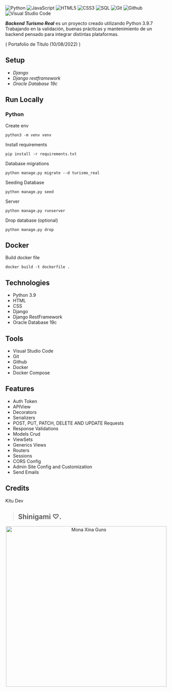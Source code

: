 ![Python](https://img.shields.io/badge/-Python-000000?style=flat&logo=python)
![JavaScript](https://img.shields.io/badge/-JavaScript-000000?style=flat&logo=javascript)
![HTML5](https://img.shields.io/badge/-HTML5-000000?style=flat&logo=html5)
![CSS3](https://img.shields.io/badge/-CSS-000000?style=flat&logo=css3)
![SQL](https://img.shields.io/badge/-SQL-000000?style=flat&logo=mysql)
![Git](https://img.shields.io/badge/-Git-000000?style=flat&logo=git)
![Github](https://img.shields.io/badge/-Github-000000?style=flat&logo=github) 
![Visual Studio Code](https://img.shields.io/badge/-VisualStudioCode-000000?style=flat&logo=.net)

***Backend Turismo Real*** es un proyecto creado utilizando Python 3.9.7 Trabajando en la validación, buenas prácticas y
mantenimiento de un backend pensado para integrar distintas plataformas.

( Portafolio de Título (10/08/2022) )

## Setup

- _Django_
- _Django restframework_
- _Oracle Database 19c_

## Run Locally

### Python

Create env
```
python3 -m venv venv
```

Install requirements
```
pip install -r requirements.txt
```

Database migrations
```
python manage.py migrate --d turismo_real
```

Seeding Database
```
python manage.py seed
```

Server
```
python manage.py runserver
```

Drop database (optional)

```
python manage.py drop
```

## Docker

Build docker file
```
docker build -t dockerfile .
```



## Technologies
* Python 3.9
* HTML
* CSS
* Django
* Django RestFramework
* Oracle Database 19c

## Tools
* Visual Studio Code 
* Git 
* Github 
* Docker
* Docker Compose

## Features

* Auth Token
* APIView
* Decorators 
* Serializers
* POST, PUT, PATCH, DELETE AND UPDATE Requests 
* Response Validations
* Models Crud
* ViewSets
* Generics Views
* Routers
* Sessions
* CORS Config
* Admin Site Config and Customization
* Send Emails

## Credits

Kitu Dev

> ## Shinigami ♡.

<div align="center">
        <img alt="Mona Xina Guns" src="https://i.postimg.cc/FKfc2Tn7/owox.jpg" height="500px" width="500px">
</div>

